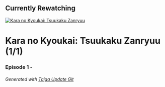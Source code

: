 ﻿
## Currently Rewatching

[![Kara no Kyoukai: Tsuukaku Zanryuu](https://s4.anilist.co/file/anilistcdn/media/anime/cover/medium/bx3783-NziqsWetU1LK.jpg)](https://anilist.co/anime/3783)

# Kara no Kyoukai: Tsuukaku Zanryuu (1/1)

### Episode 1 - 

###### *Generated with [Taiga Update Git](https://github.com/nike4613/taiga-update-git)*